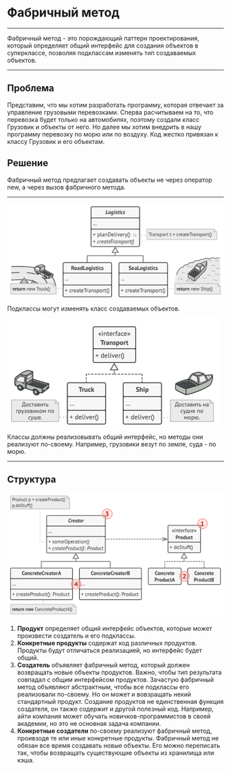 # Фабричный метод
***
Фабричный метод - это порождающий паттерн проектирования, который определяет общий интерфейс для создания объектов в суперклассе, позволяя подклассам изменять тип создаваемых объектов.
***
## Проблема
Представим, что мы хотим разработать программу, которая отвечает за управление грузовыми перевозками. Сперва расчитываем на то, что перевозка будет только на автомобилях, поэтому создали класс Грузовик и объекты от него.
Но далее мы хотим внедрить в нашу программу перевозку по морю или по воздуху. Код жестко привязан к классу Грузовик и его объектам.
## Решение
Фабричный метод предлагает создавать объекты не через оператор new, а через вызов фабричного метода.
***
![](imgs/solution1.png)

Подклассы могут изменять класс создаваемых объектов.

![](imgs/solution2.png)

Классы должны реализовывать общий интерфейс, но методы они реализуют по-своему. Например, грузовики везут по земле, суда - по морю.
***
## Структура

![](imgs/structure-indexed.png)

1. **Продукт** определяет общий интерфейс объектов, которые может произвести создатель и его подклассы.
2. **Конкретные продукты** содержат код различных продуктов. Продукты будут отличаться реализацией, но интерфейс будет общий.
3. **Создатель** объявляет фабричный метод, который должен возвращать новые объекты продуктов. Важно, чтобы тип результата совпадал с общим интерфейсом продуктов. Зачастую фабричный метод объявляют абстрактным, чтобы все подклассы его реализовали по-своему. Но он может и вовзращать некий стандартный продукт. Создание продуктов не единственная функция создателя, он также содержит и другой полезный код. Например, айти компания может обучать новичков-программистов в своей академии, но это не основная задача компании.
4. **Конкретные создатели** по-своему реализуют фабричный метод, проивзодя те или иные конкретные продукты. Фабричный метод не обязан все время создавать новые объекты. Его можно переписать так, чтобы возвращать существующие объекты из хранилища или кэша.

